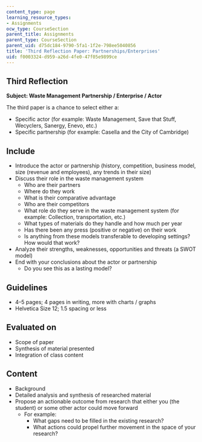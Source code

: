 ```yaml
---
content_type: page
learning_resource_types:
- Assignments
ocw_type: CourseSection
parent_title: Assignments
parent_type: CourseSection
parent_uid: d75dc184-9790-5fa1-1f2e-798ee5040856
title: 'Third Reflection Paper: Partnerships/Enterprises'
uid: f0003324-d959-a26d-4fe0-47f05e9899ce
---
```


Third Reflection
----------------

**Subject: Waste Management Partnership / Enterprise / Actor**

The third paper is a chance to select either a:

*   Specific actor (for example: Waste Management, Save that Stuff, Wecyclers, Sanergy, Enevo, etc.)
*   Specific partnership (for example: Casella and the City of Cambridge)

Include
-------

*   Introduce the actor or partnership (history, competition, business model, size (revenue and employees), any trends in their size)
*   Discuss their role in the waste management system
    *   Who are their partners
    *   Where do they work
    *   What is their comparative advantage
    *   Who are their competitors
    *   What role do they serve in the waste management system (for example: Collection, transportation, etc.)
    *   What types of materials do they handle and how much per year
    *   Has there been any press (positive or negative) on their work
    *   Is anything from these models transferable to developing settings? How would that work?
*   Analyze their strengths, weaknesses, opportunities and threats (a SWOT model)
*   End with your conclusions about the actor or partnership
    *   Do you see this as a lasting model?

Guidelines
----------

*   4–5 pages; 4 pages in writing, more with charts / graphs
*   Helvetica Size 12; 1.5 spacing or less

Evaluated on
------------

*   Scope of paper
*   Synthesis of material presented
*   Integration of class content

Content
-------

*   Background
*   Detailed analysis and synthesis of researched material
*   Propose an actionable outcome from research that either you (the student) or some other actor could move forward
    *   For example:
        *   What gaps need to be filled in the existing research?
        *   What actions could propel further movement in the space of your research?